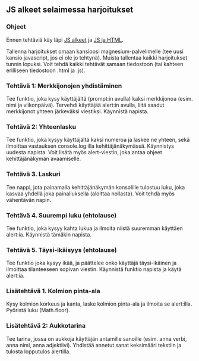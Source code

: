 ## JS alkeet selaimessa harjoitukset

### Ohjeet

Ennen tehtäviä käy läpi [JS alkeet](./alkeita.html) ja [JS ja HTML](./js_html.html).

Tallenna harjoitukset omaan kansioosi magnesium-palvelimelle (tee uusi kansio javascript, jos ei ole jo tehtynä). Muista tallentaa kaikki harjoitukset tunnin lopuksi. Voit tehdä kaikki tehtävät samaan tiedostoon (tai kahteen erilliseen tiedostoon .html ja .js).

### Tehtävä 1: Merkkijonojen yhdistäminen

Tee funktio, joka kysy käyttäjältä (prompt:in avulla) kaksi merkkijonoa (esim. nimi ja viikonpäivä). Tervehdi käyttäjää alert:in avulla, liitä saadut merkkijonot yhteen järkeväksi viestiksi. Käynnistä napista.

### Tehtävä 2: Yhteenlasku

Tee funktio, joka kysyy käyttäjältä kaksi numeroa ja laskee ne yhteen, sekä ilmoittaa vastauksen console.log:illa kehittäjänäkymässä. Käynnistys uudesta napista. Voit lisätä myös alert-viestin, joka antaa ohjeet kehittäjänäkymän avaamiselle.

### Tehtävä 3. Laskuri

Tee nappi, jota painamalla kehittäjänäkymän konsolille tulostuu luku, joka kasvaa yhdellä joka painalluksella (aloittaa nollasta). Voit tehdä myös vähentävän napin.

### Tehtävä 4. Suurempi luku (ehtolause)
Tee funktio, joka kysyy kahta lukua ja ilmoita niistä suuremman käyttäen alert:ia. Käynnistä tämäkin napista.

### Tehtävä 5. Täysi-ikäisyys (ehtolause)
Tee funktio joka kysyy ikää, ja päättelee onko käyttäjä täysi-ikäinen ja ilmoittaa tilanteeseen sopivan viestin. Käynnistä funktio napista ja käytä alert:ia.

### Lisätehtävä 1. Kolmion pinta-ala
Kysy kolmion korkeus ja kanta, laske kolmion pinta-ala ja ilmoita se alert:illa. Pyöristä luku (Math.floor).

### Lisätehtävä 2: Aukkotarina
Tee tarina, jossa on aukkoja käyttäjän antamille sanoille (esim. anna verbi, anna nimi, anna adjektiivi). Yhdistää annetut sanat keksimääri tekstiin ja tulosta lopputulos alertilla.